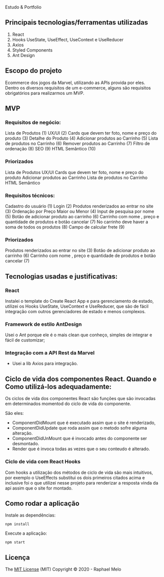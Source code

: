 Estudo & Portfolio 

## Principais tecnologias/ferramentas utilizadas

1. React
2. Hooks UseState, UseEffect, UseContext e UseReducer
3. Axios
4. Styled Components
5. Ant Design

## Escopo do projeto
Ecommerce dos jogos da Marvel, utilizando as APIs provida por eles. Dentro os diversos requisitos de um e-commerce, alguns são requisitos obrigatórios para realizarmos um MVP.

## MVP
### Requisitos de negócio:

Lista de Produtos (1)
UX/UI (2)
Cards que devem ter foto, nome e preço do produto (3)
Detalhe do Produto (4)
Adicionar produtos ao Carrinho (5)
Lista de produtos no Carrinho (6)
Remover produtos ao Carrinho (7)
Filtro de ordenação (8)
SEO (9)
HTML Semântico (10)

### Priorizados
Lista de Produtos
UX/UI
Cards que devem ter foto, nome e preço do produto
Adicionar produtos ao Carrinho 
Lista de produtos no Carrinho 
HTML Semântico


### Requisitos técnicos: 

Cadastro do usuário (1)
Login (2)
Produtos renderizados ao entrar no site (3)
Ordenação por Preço Maior ou Menor (4)
Input de pesquisa por nome (5)
Botão de adicionar produto ao carrinho (6)
Carrinho com nome , preço e quantidade de produtos e botão cancelar (7)
No carrinho deve haver a soma de todos os produtos (8)
Campo de calcular frete (9)

### Priorizados

Produtos renderizados ao entrar no site (3)
Botão de adicionar produto ao carrinho (6)
Carrinho com nome , preço e quantidade de produtos e botão cancelar (7)


## Tecnologias usadas e justificativas:

### React
Instalei o template do Create React App e para gerenciamento de estado, utilizei os Hooks UseState, UseContext e UseReducer, que são de fácil integração com outros gerenciadores de estado e menos complexos. 
 
### Framework de estilo AntDesign
Usei o Ant porque ele é o mais clean que conheço, simples de integrar e fácil de customizar;

### Integração com a API Rest da Marvel
- Usei a lib Axios para integração.

## Ciclo de vida dos componentes React. Quando e Como utilizá-los adequadamente:

Os ciclos de vida dos componentes React são funções que são invocadas em determinados momentod do ciclo de vida do componente.

São eles:
- ComponentDidMount que é executado assim que o site é renderizado, 
- ComponentDidUpdate que roda assim que o metodo sofre alguma alteração.
- ComponentDidUnMount que é invocado antes do componente ser desmontado. 
- Render que é invoca todas as vezes que o seu conteudo é alterado.

### Ciclo de vida com React Hooks

Com hooks a utilização dos métodos de ciclo de vida são mais intuitivos, por exemplo o UseEffects substitui os dois primeiros citados acima e inclusive foi o que utilizei nesse projeto para renderizar a resposta vinda da api assim que o site for montado.

## Como rodar a aplicação

Instale as dependências:
```
npm install
```

Execute a aplicação:
```
npm start 
```

## Licença

The [MIT License]() (MIT)
Copyright :copyright: 2020 - Raphael Melo
</div>
